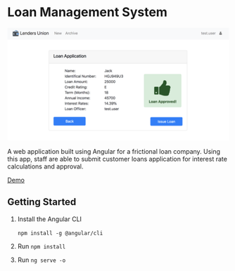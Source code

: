 # Loan Management System

![Lenders Union](loanManagementSystem.png)

A web application built using Angular for a frictional loan company. Using this app, staff are able to submit customer loans application for interest rate calculations and approval.

[Demo](https://loanmanagementsystem.herokuapp.com)

## Getting Started

1. Install the Angular CLI

    `npm install -g @angular/cli`

1. Run `npm install`

1. Run `ng serve -o`